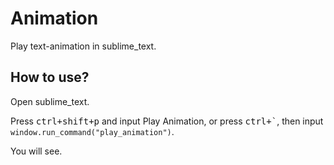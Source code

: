 # Animation
Play text-animation in sublime_text.

## How to use?

Open sublime_text.

Press <kbd>ctrl+shift+p</kbd> and input Play Animation, 
or press <kbd>ctrl+\`</kbd>, then input `window.run_command("play_animation")`.

You will see.
